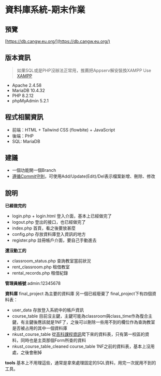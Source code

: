 # 資料庫系統-期末作業
## 預覽
[https://db.cangw.eu.org/](https://db.cangw.eu.org/)
## 版本資訊
> 如果SQL或是PHP沒辦法正常用，推薦把Appserv解安裝換XAMPP
Use [XAMPP](https://sourceforge.net/projects/xampp/files/XAMPP%20Windows/8.2.12/xampp-windows-x64-8.2.12-0-VS16-installer.exe)
- Apache 2.4.58
- MariaDB 10.4.32
- PHP 8.2.12
- phpMyAdmin 5.2.1
## 程式相關資訊
- 前端：HTML + Tailwind CSS (flowbite) + JavaScript
- 後端：PHP
- SQL: MariaDB
## 建議
- 一個功能開一個Branch
- [遵循Commit守則](https://heidiliu2020.github.io/git-commit-message/)，可使用Add/Update(Edit)/Del表示檔案新增、刪除、修改
## 說明
**已經做完的**
- login.php + login.html
    登入介面，基本上已經做完了
- logout.php
    登出的接口，也已經做完了
- index.php
    首頁，看之後要放甚麼
- config.php
    存放資料庫登入資訊的地方
- register.php
    註冊帳戶介面，要自己手動進去

**還沒動工的**
- classroom_status.php
    查詢教室當前狀況
- rent_classroom.php
    租借教室
- rental_records.php
    租借紀錄

**管理員帳號** 
admin:12345678

**資料庫**
final_project 為主要的資料庫 另一個已經廢棄了
final_project下有四個資料表：
- user_data 
存放登入系統中的帳戶資訊
- course_table 
目前沒主鍵，主鍵可能為classroom與class_time作為復合主鍵，有主鍵後應該就是1NF了，之後可以刪除一些用不到的欄位作為查詢教室是否被占用的其中一個資料庫
- nkust_course_table
從[高科課程資訊](https://webap.nkust.edu.tw/nkust/ag_pro/ag202.jsp)爬下來的資料表，只有第一校區的資料，同時也是主頁那個Form所查的資料
- nkust_course_table_cleaned
course_table 1NF之前的資料表，基本上沒用處，之後會刪掉

**tools**
基本上不用理這些，通常是拿來處理固定的SQL資料，用完一次就用不到的工具。
